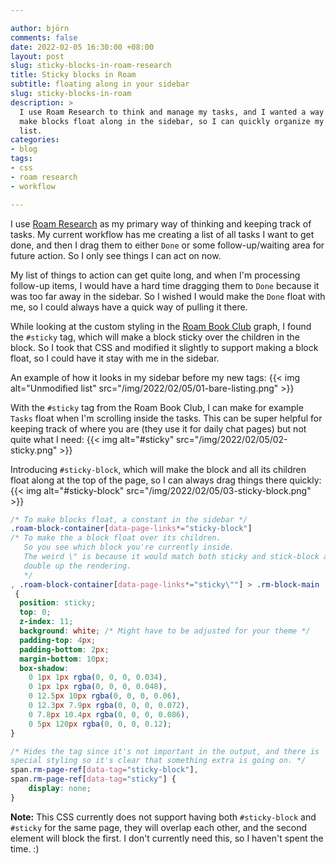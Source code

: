 ```yaml
---

author: björn
comments: false
date: 2022-02-05 16:30:00 +08:00
layout: post
slug: sticky-blocks-in-roam-research
title: Sticky blocks in Roam
subtitle: floating along in your sidebar
slug: sticky-blocks-in-roam
description: >
  I use Roam Research to think and manage my tasks, and I wanted a way to
  make blocks float along in the sidebar, so I can quickly organize my task 
  list.
categories:
- blog
tags:
- css
- roam research
- workflow

---
```



I use [Roam Research] as my primary way of thinking and keeping track of
tasks. My current workflow has me creating a list of all tasks I want
to get done, and then I drag them to either `Done` or some follow-up/waiting
area for future action. So I only see things I can act on now.

My list of things to action can get quite long, and when I'm processing
follow-up items, I would have a hard time dragging them to `Done` because it
was too far away in the sidebar. So I wished I would make the `Done` float
with me, so I could always have a quick way of pulling it there.

While looking at the custom styling in the [Roam Book Club] graph, I found
the `#sticky` tag, which will make a block sticky over the children in the
block. So I took that CSS and modified it slightly to support making a
block float, so I could have it stay with me in the sidebar.

An example of how it looks in my sidebar before my new tags:
{{< img alt="Unmodified list" src="/img/2022/02/05/01-bare-listing.png" >}}

With the `#sticky` tag from the Roam Book Club, I can make for example
`Tasks` float when I'm scrolling inside the tasks. This can be super helpful
for keeping track of where you are (they use it for daily chat pages) but
not quite what I need:
{{< img alt="#sticky" src="/img/2022/02/05/02-sticky.png" >}}

Introducing `#sticky-block`, which will make the block and all its children
float along at the top of the page, so I can always drag things there quickly:
{{< img alt="#sticky-block" src="/img/2022/02/05/03-sticky-block.png" >}}

```css
/* To make blocks float, a constant in the sidebar */
.roam-block-container[data-page-links*="sticky-block"]
/* To make the a block float over its children. 
   So you see which block you're currently inside.  
   The weird \" is because it would match both sticky and stick-block and   
   double up the rendering. 
   */
, .roam-block-container[data-page-links*="sticky\""] > .rm-block-main
 {
  position: sticky;
  top: 0;
  z-index: 11;
  background: white; /* Might have to be adjusted for your theme */
  padding-top: 4px;
  padding-bottom: 2px;
  margin-bottom: 10px;
  box-shadow: 
    0 1px 1px rgba(0, 0, 0, 0.034), 
    0 1px 1px rgba(0, 0, 0, 0.048), 
    0 12.5px 10px rgba(0, 0, 0, 0.06), 
    0 12.3px 7.9px rgba(0, 0, 0, 0.072), 
    0 7.8px 10.4px rgba(0, 0, 0, 0.086), 
    0 5px 120px rgba(0, 0, 0, 0.12);
}

/* Hides the tag since it's not important in the output, and there is 
special styling so it's clear that something extra is going on. */
span.rm-page-ref[data-tag="sticky-block"],
span.rm-page-ref[data-tag="sticky"] {
    display: none;
}
```

**Note:** This CSS currently does not support having both `#sticky-block` and 
`#sticky` for the same page, they will overlap each other, and the second 
element will block the first. I don't currently need this, so I haven't spent 
the time. :) 

[Roam Research]: https://roamresearch.com/
[Roam Book Club]: https://twitter.com/RoamBookClub
